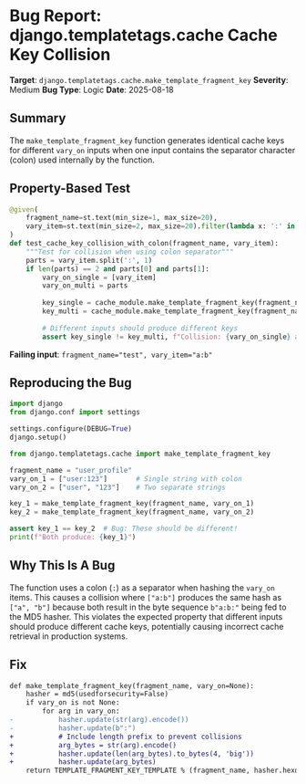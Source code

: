 # Bug Report: django.templatetags.cache Cache Key Collision

**Target**: `django.templatetags.cache.make_template_fragment_key`
**Severity**: Medium
**Bug Type**: Logic
**Date**: 2025-08-18

## Summary

The `make_template_fragment_key` function generates identical cache keys for different `vary_on` inputs when one input contains the separator character (colon) used internally by the function.

## Property-Based Test

```python
@given(
    fragment_name=st.text(min_size=1, max_size=20),
    vary_item=st.text(min_size=2, max_size=20).filter(lambda x: ':' in x)
)
def test_cache_key_collision_with_colon(fragment_name, vary_item):
    """Test for collision when using colon separator"""
    parts = vary_item.split(':', 1)
    if len(parts) == 2 and parts[0] and parts[1]:
        vary_on_single = [vary_item]
        vary_on_multi = parts
        
        key_single = cache_module.make_template_fragment_key(fragment_name, vary_on_single)
        key_multi = cache_module.make_template_fragment_key(fragment_name, vary_on_multi)
        
        # Different inputs should produce different keys
        assert key_single != key_multi, f"Collision: {vary_on_single} and {vary_on_multi} produce same key"
```

**Failing input**: `fragment_name="test", vary_item="a:b"`

## Reproducing the Bug

```python
import django
from django.conf import settings

settings.configure(DEBUG=True)
django.setup()

from django.templatetags.cache import make_template_fragment_key

fragment_name = "user_profile"
vary_on_1 = ["user:123"]       # Single string with colon
vary_on_2 = ["user", "123"]    # Two separate strings

key_1 = make_template_fragment_key(fragment_name, vary_on_1)
key_2 = make_template_fragment_key(fragment_name, vary_on_2)

assert key_1 == key_2  # Bug: These should be different!
print(f"Both produce: {key_1}")
```

## Why This Is A Bug

The function uses a colon (`:`) as a separator when hashing the `vary_on` items. This causes a collision where `["a:b"]` produces the same hash as `["a", "b"]` because both result in the byte sequence `b"a:b:"` being fed to the MD5 hasher. This violates the expected property that different inputs should produce different cache keys, potentially causing incorrect cache retrieval in production systems.

## Fix

```diff
def make_template_fragment_key(fragment_name, vary_on=None):
    hasher = md5(usedforsecurity=False)
    if vary_on is not None:
        for arg in vary_on:
-           hasher.update(str(arg).encode())
-           hasher.update(b":")
+           # Include length prefix to prevent collisions
+           arg_bytes = str(arg).encode()
+           hasher.update(len(arg_bytes).to_bytes(4, 'big'))
+           hasher.update(arg_bytes)
    return TEMPLATE_FRAGMENT_KEY_TEMPLATE % (fragment_name, hasher.hexdigest())
```